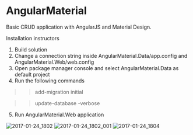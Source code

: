 # AngularMaterial

Basic CRUD application with AngularJS and Material Design.

Installation instructors

1. Build solution
2. Change a connection string inside AngularMaterial.Data/app.config and AngularMaterial.Web/web.config
3. Open package manager console and select AngularMaterial.Data as default project
4. Run the following commands
  >> add-migration initial

  >> update-database -verbose

5. Run AngularMaterial.Web application

![2017-01-24_1802](https://cloud.githubusercontent.com/assets/9244348/22245021/6fcf7372-e260-11e6-899b-016821a205a8.png)
![2017-01-24_1802_001](https://cloud.githubusercontent.com/assets/9244348/22245051/9debd6ba-e260-11e6-9e83-f65e523e8e36.png)
![2017-01-24_1804](https://cloud.githubusercontent.com/assets/9244348/22245053/a00c1bbc-e260-11e6-82b0-db0ad49fdc2a.png)
